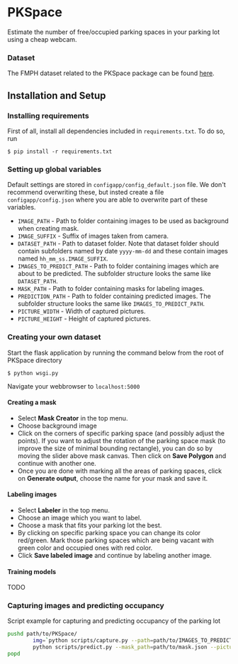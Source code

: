 # PKSpace
Estimate the number of free/occupied parking spaces in your parking lot using a cheap webcam.

### Dataset

The FMPH dataset related to the PKSpace package can be found
[here](https://zenodo.org/record/572368).

## Installation and Setup

### Installing requirements
First of all, install all dependencies included in `requirements.txt`. To do so,
run

`$ pip install -r requirements.txt`

### Setting up global variables

Default settings are stored in `configapp/config_default.json` file. We don't
recommend overwriting these, but insted create a file `configapp/config.json`
where you are able to overwrite part of these variables. 

* `IMAGE_PATH` - Path to folder containing images to be used as background when creating mask.
* `IMAGE_SUFFIX` - Suffix of images taken from camera.
* `DATASET_PATH` - Path to dataset folder. Note that dataset folder should contain subfolders named by date `yyyy-mm-dd` and these contain images named `hh_mm_ss.IMAGE_SUFFIX`.
* `IMAGES_TO_PREDICT_PATH` - Path to folder containing images which are about to be predicted. The subfolder structure looks the same like `DATASET_PATH`.
* `MASK_PATH` - Path to folder containing masks for labeling images.
* `PREDICTION_PATH` - Path to folder containing predicted images. The subfolder structure looks the same like `IMAGES_TO_PREDICT_PATH`.
* `PICTURE_WIDTH` - Width of captured pictures.
* `PICTURE_HEIGHT` - Height of captured pictures.

### Creating your own dataset

Start the flask application by running the command below from the root of PKSpace directory

`$ python wsgi.py`

Navigate your webbrowser to `localhost:5000`

#### Creating a mask

* Select **Mask Creator** in the top menu.
* Choose background image
* Click on the corners of specific parking space (and possibly adjust the points).
  If you want to adjust the rotation of the parking space mask (to improve the size of minimal bounding rectangle), you can do so by moving the slider above mask canvas.
  Then click on **Save Polygon** and continue with another one.
* Once you are done with marking all the areas of parking spaces, click on **Generate output**, choose the name for your mask and save it.

#### Labeling images

* Select **Labeler** in the top menu.
* Choose an image which you want to label.
* Choose a mask that fits your parking lot the best.
* By clicking on specific parking space you can change its color red/green.
  Mark those parking spaces which are being vacant with green color and occupied ones with red color.
* Click **Save labeled image** and continue by labeling another image.

#### Training models

TODO

### Capturing images and predicting occupancy

Script example for capturing and predicting occupancy of the parking lot

```bash
pushd path/to/PKSpace/
        img=`python scripts/capture.py --path=path/to/IMAGES_TO_PREDICT --rotate=180 --print-path=True`
        python scripts/predict.py --mask_path=path/to/mask.json --picture_path=path/to/$img --model_path=pkspace/models/MLP.pkl.2 --output=path/to/predictions/$img
popd
```


